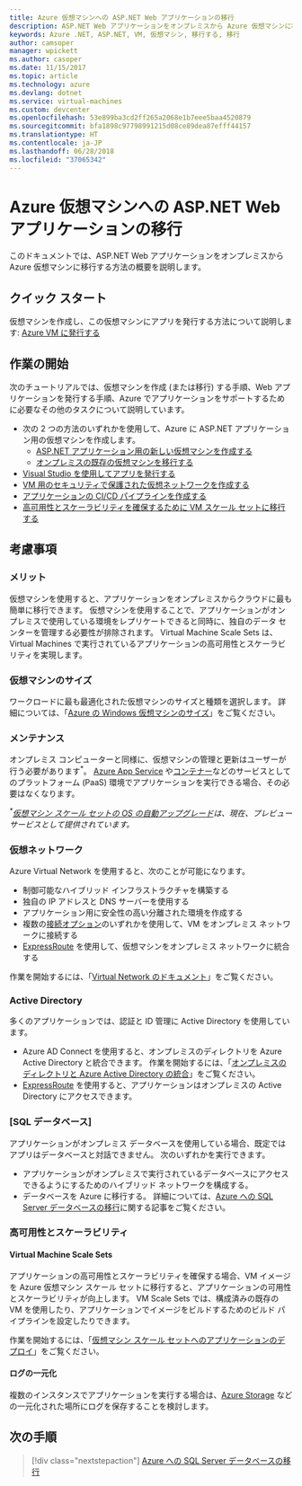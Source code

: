 ```yaml
---
title: Azure 仮想マシンへの ASP.NET Web アプリケーションの移行
description: ASP.NET Web アプリケーションをオンプレミスから Azure 仮想マシンに移行する方法について説明します。
keywords: Azure .NET, ASP.NET, VM, 仮想マシン, 移行する, 移行
author: camsoper
manager: wpickett
ms.author: casoper
ms.date: 11/15/2017
ms.topic: article
ms.technology: azure
ms.devlang: dotnet
ms.service: virtual-machines
ms.custom: devcenter
ms.openlocfilehash: 53e899ba3cd2ff265a2068e1b7eee5baa4520879
ms.sourcegitcommit: bfa1898c97798991215d08ce89dea87efff44157
ms.translationtype: HT
ms.contentlocale: ja-JP
ms.lasthandoff: 06/28/2018
ms.locfileid: "37065342"
---
```

# <a name="migrate-an-aspnet-web-application-to-an-azure-virtual-machine"></a>Azure 仮想マシンへの ASP.NET Web アプリケーションの移行

このドキュメントでは、ASP.NET Web アプリケーションをオンプレミスから Azure 仮想マシンに移行する方法の概要を説明します。

## <a name="quickstart"></a>クイック スタート

仮想マシンを作成し、この仮想マシンにアプリを発行する方法について説明します: [Azure VM に発行する](https://tutorials.visualstudio.com/aspnet-vm/intro)

## <a name="get-started"></a>作業の開始

次のチュートリアルでは、仮想マシンを作成 (または移行) する手順、Web アプリケーションを発行する手順、Azure でアプリケーションをサポートするために必要なその他のタスクについて説明しています。

- 次の 2 つの方法のいずれかを使用して、Azure に ASP.NET アプリケーション用の仮想マシンを作成します。
    - [ASP.NET アプリケーション用の新しい仮想マシンを作成する](https://go.microsoft.com/fwlink/?linkid=863237)
    - [オンプレミスの既存の仮想マシンを移行する](https://docs.microsoft.com/azure/site-recovery/tutorial-migrate-on-premises-to-azure)
- [Visual Studio を使用してアプリを発行する](https://go.microsoft.com/fwlink/?linkid=863240)
- [VM 用のセキュリティで保護された仮想ネットワークを作成する](https://docs.microsoft.com/azure/virtual-network/virtual-network-get-started-vnet-subnet)
- [アプリケーションの CI/CD パイプラインを作成する](https://docs.microsoft.com/vsts/build-release/apps/cd/deploy-webdeploy-iis-deploygroups)
- [高可用性とスケーラビリティを確保するために VM スケール セットに移行する](https://docs.microsoft.com/azure/virtual-machine-scale-sets/virtual-machine-scale-sets-deploy-app)

## <a name="considerations"></a>考慮事項

### <a name="benefits"></a>メリット

仮想マシンを使用すると、アプリケーションをオンプレミスからクラウドに最も簡単に移行できます。  仮想マシンを使用することで、アプリケーションがオンプレミスで使用している環境をレプリケートできると同時に、独自のデータ センターを管理する必要性が排除されます。  Virtual Machine Scale Sets は、Virtual Machines で実行されているアプリケーションの高可用性とスケーラビリティを実現します。

### <a name="virtual-machine-size"></a>仮想マシンのサイズ

ワークロードに最も最適化された仮想マシンのサイズと種類を選択します。  詳細については、「[Azure の Windows 仮想マシンのサイズ](https://docs.microsoft.com/azure/virtual-machines/windows/sizes)」をご覧ください。

### <a name="maintenance"></a>メンテナンス 

オンプレミス コンピューターと同様に、仮想マシンの管理と更新はユーザーが行う必要があります<sup>&#42;</sup>。  [Azure App Service](https://docs.microsoft.com/azure/app-service/) や[コンテナー](https://docs.microsoft.com/azure/app-service/containers/)などのサービスとしてのプラットフォーム (PaaS) 環境でアプリケーションを実行できる場合、その必要はなくなります。

*<sup>&#42;</sup>[仮想マシン スケール セットの OS の自動アップグレード](https://docs.microsoft.com/azure/virtual-machine-scale-sets/virtual-machine-scale-sets-automatic-upgrade)は、現在、プレビュー サービスとして提供されています。*

### <a name="virtual-networks"></a>仮想ネットワーク

Azure Virtual Network を使用すると、次のことが可能になります。
- 制御可能なハイブリッド インフラストラクチャを構築する
- 独自の IP アドレスと DNS サーバーを使用する
- アプリケーション用に安全性の高い分離された環境を作成する
- 複数の[接続オプション](https://docs.microsoft.com/azure/vpn-gateway/vpn-gateway-about-vpngateways#s2smulti)のいずれかを使用して、VM をオンプレミス ネットワークに接続する
- [ExpressRoute](https://azure.microsoft.com/services/expressroute/) を使用して、仮想マシンをオンプレミス ネットワークに統合する

作業を開始するには、「[Virtual Network のドキュメント](https://docs.microsoft.com/azure/virtual-network/)」をご覧ください。

### <a name="active-directory"></a>Active Directory
多くのアプリケーションでは、認証と ID 管理に Active Directory を使用しています。  
- Azure AD Connect を使用すると、オンプレミスのディレクトリを Azure Active Directory と統合できます。  作業を開始するには、「[オンプレミスのディレクトリと Azure Active Directory の統合](https://docs.microsoft.com/azure/active-directory/connect/active-directory-aadconnect)」をご覧ください。  
- [ExpressRoute](https://azure.microsoft.com/services/expressroute/) を使用すると、アプリケーションはオンプレミスの Active Directory にアクセスできます。

### <a name="sql-databases"></a>[SQL データベース]

アプリケーションがオンプレミス データベースを使用している場合、既定ではアプリはデータベースと対話できません。 次のいずれかを実行できます。
- アプリケーションがオンプレミスで実行されているデータベースにアクセスできるようにするためのハイブリッド ネットワークを構成する。  
- データベースを Azure に移行する。  詳細については、[Azure への SQL Server データベースの移行](dotnet-howto-migrate-sql.md)に関する記事をご覧ください。

### <a name="high-availability-and-scalability"></a>高可用性とスケーラビリティ

#### <a name="virtual-machine-scale-sets"></a>Virtual Machine Scale Sets
アプリケーションの高可用性とスケーラビリティを確保する場合、VM イメージを Azure 仮想マシン スケール セットに移行すると、アプリケーションの可用性とスケーラビリティが向上します。  VM Scale Sets では、構成済みの既存の VM を使用したり、アプリケーションでイメージをビルドするためのビルド パイプラインを設定したりできます。  

作業を開始するには、「[仮想マシン スケール セットへのアプリケーションのデプロイ](https://docs.microsoft.com/azure/virtual-machine-scale-sets/virtual-machine-scale-sets-deploy-app)」をご覧ください。

#### <a name="centralized-logging"></a>ログの一元化
複数のインスタンスでアプリケーションを実行する場合は、[Azure Storage](https://docs.microsoft.com/azure/storage/) などの一元化された場所にログを保存することを検討します。

## <a name="next-steps"></a>次の手順

> [!div class="nextstepaction"]
> [Azure への SQL Server データベースの移行](dotnet-howto-migrate-sql.md)